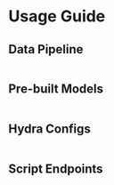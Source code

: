 # Usage Guide

## Data Pipeline

```{include} ../EventStream/data/README.md
```

## Pre-built Models

```{include} ../EventStream/transformer/README.md
```

## Hydra Configs

```{include} ../configs/README.md
```

## Script Endpoints

```{include} ../scripts/README.md
```
